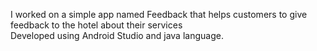  I worked on a simple app named Feedback that helps customers to give feedback to the hotel about their services
 <br/>
Developed using Android Studio and java language.
